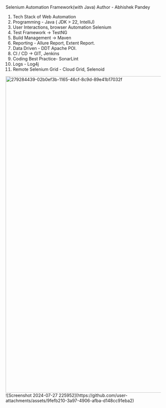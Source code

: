 Selenium Automation Framework(with Java)
Author - Abhishek Pandey

1. Tech Stack of Web Automation
2. Programming - Java ( JDK > 22, IntelliJ)
3. User Interactions, browser Automation Selenium
4. Test Framework -> TestNG
5. Build Management -> Maven
6. Reporting - Allure Report, Extent Report.
7. Data Driven - DDT Apache POI.
8. CI / CD -> GIT, Jenkins
9. Coding Best Practice- SonarLint
10. Logs - Log4j
11. Remote Selenium Grid - Cloud Grid, Selenoid




<img width="1024" alt="279284439-02b0ef3b-1165-46cf-8c9d-89e41b17032f" src="https://github.com/user-attachments/assets/76139af6-d933-41e2-9983-6e68e15306e9">
![Screenshot 2024-07-27 225952](https://github.com/user-attachments/assets/9fefb210-3a97-4906-afba-d148cc91eba2)
